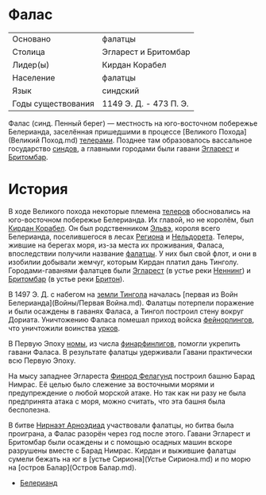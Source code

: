 # Фалас

|                   |                       |
|-------------------|-----------------------|
|Основано           |фалатцы                |
|Столица            |Эгларест и Бритомбар   |
|Лидер(ы)           |Кирдан Корабел         |
|Население          |фалатцы                |
|Язык	            |синдский               |
|Годы существования |1149 Э. Д. - 473 П. Э. |

Фалас (синд. Пенный берег) — местность на юго-восточном побережье Белерианда,
заселённая пришедшими в процессе [Великого Похода](Великий Поход.md)
[телерами](Народы/телеры.md). Позднее там образовалось вассальное государство
[синдов](Народы/синды.md), а главными городами были гавани
[Эгларест](Эгларест.md) и [Бритомбар](Бритомбар.md).

# История

В ходе Великого похода некоторые племена [телеров](Народы/телеры.md)
обосновались на юго-восточном побережье Белерианда. Их главой, но не королём,
был [Кирдан Корабел](Личности/Кирдан.md). Он был родственником
[Эльвэ](Личности/Тингол.md), короля всего Белерианда, поселившегося в лесах
[Региона](Регион.md) и [Нельдорета](Нельдорет.md). Телеры, жившие на берегах
моря, из-за места их проживания, Фаласа, впоследствии получили название
[фалатцы](Народы/фалатцы.md). У них был свой флот, и они в изобилии добывали
жемчуг, которым Кирдан платил дань Тинголу. Городами-гаванями фалатцев были
[Эгларест](Эгларест.md) (в устье реки [Неннинг](Неннинг.md)) и
[Бритомбар](Бритомбар.md) (в устье реки [Бритон](Бритон.md)).

В 1497 Э. Д. с набегом на [земли Тингола](Дориат.md) началась
[первая из Войн Белерианда](Войны/Первая Война.md). Фалатцы потерпели поражение и
были осаждены в гаванях Фаласа, а Тингол построил стену вокруг Дориата.
Уничтожению Фаласа помешал приход войска [фейнорлингов](Народы/фейнорлинги.md),
что уничтожили воинства [урков](Народы/урки.md).

В Первую Эпоху [номы](Народы/номы.md), из числа
[финарфинлигов](Народы/финарфинлинги.md), помогли укрепить гавани Фаласа. В
результате фалатцы удерживали Гавани практически всю Первую Эпоху.

На мысу западнее Эглареста [Финрод Фелагунд](Личности/Финрод.md) построил башню
Барад Нимрас. Её целью было слежение за восточными морями и предупреждение о
любой морской атаке. Но так как ни разу не была предпринята атака с моря, можно
считать, что эта башня была бесполезна. 

В битве [Нирнаэт Арноэдиад](Пятая%20Война.md) участвовали фалатцы, но битва
была проиграна, а Фалас разорён через год после этого. Гавани Эгларест и
Бритомбар были осаждены и с помощью осадных машин вскоре разрушены вместе с
Барад Нимрас. Кирдан и выжившие фалатцы сумели бежать на юг в
[устье Сириона](Устье Сириона.md) и по морю на
[остров Балар](Остров Балар.md).


*   [Белерианд](index.md)
